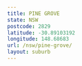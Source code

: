 ```yaml
---
title: PINE GROVE
state: NSW
postcode: 2829
latitude: -30.89103192
longitude: 148.68683
url: /nsw/pine-grove/
layout: suburb
---
```

